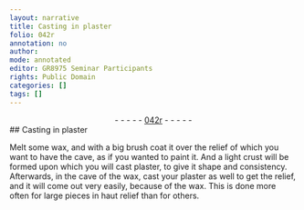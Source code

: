 ```yaml
---
layout: narrative
title: Casting in plaster
folio: 042r
annotation: no
author:
mode: annotated
editor: GR8975 Seminar Participants
rights: Public Domain
categories: []
tags: []
---
```


 <div class="folio" align="center">- - - - - <a href="http://gallica.bnf.fr/ark:/12148/btv1b10500001g/f89.image" target="_blank">042r</a> - - - - - </div>  
## Casting in plaster

 
Melt some wax, and with a big brush coat it over the relief of which you want to have the cave, as if you wanted to paint it. And a light crust will be formed upon which you will cast plaster, to give it shape and consistency. Afterwards, in the cave of the wax, cast your plaster as well to get the relief, and it will come out very easily, because of the wax. This is done more often for large pieces in haut relief than for others.
 